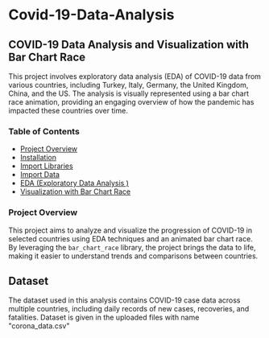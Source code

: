 # Covid-19-Data-Analysis
## COVID-19 Data Analysis and Visualization with Bar Chart Race
  This project involves exploratory data analysis (EDA) of COVID-19 data from various countries, including Turkey, Italy, Germany, the United Kingdom, China, and the US. The analysis is visually represented using a bar chart race animation, providing an engaging overview of how the pandemic has impacted these countries over time.

### Table of Contents
- [Project Overview](##Project-Overview)
- [Installation](##installation)
- [Import Libraries](##import-libarires)
- [Import Data](##import-data)
- [EDA (Exploratory Data Analysis )](##eda-exploratory-data-analysis)
- [Visualization with Bar Chart Race](##visualization-with-bar-chart-race)

### Project Overview

This project aims to analyze and visualize the progression of COVID-19 in selected countries using EDA techniques and an animated bar chart race. By leveraging the `bar_chart_race` library, the project brings the data to life, making it easier to understand trends and comparisons between countries.


## Dataset

The dataset used in this analysis contains COVID-19 case data across multiple countries, including daily records of new cases, recoveries, and fatalities. Dataset is given in the uploaded files with name "corona_data.csv"

